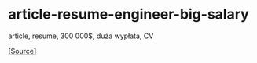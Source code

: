 # article-resume-engineer-big-salary

article, resume, 300 000$, duża wypłata, CV

[[Source]](https://freedium.cfd/https://levelup.gitconnected.com/the-resume-that-got-a-software-engineer-a-300-000-job-at-google-8c5a1ecff40f)
